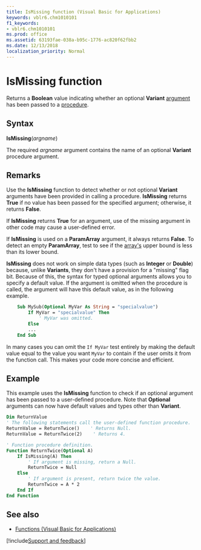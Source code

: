 ```yaml
---
title: IsMissing function (Visual Basic for Applications)
keywords: vblr6.chm1010101
f1_keywords:
- vblr6.chm1010101
ms.prod: office
ms.assetid: 63193fae-038a-b95c-1776-ac820f62fbb2
ms.date: 12/13/2018
localization_priority: Normal
---
```



# IsMissing function

Returns a **Boolean** value indicating whether an optional **Variant** [argument](../../Glossary/vbe-glossary.md#argument) has been passed to a [procedure](../../Glossary/vbe-glossary.md#procedure).

## Syntax

**IsMissing**(_argname_)

The required _argname_ argument contains the name of an optional **Variant** procedure argument.

## Remarks

Use the **IsMissing** function to detect whether or not optional **Variant** arguments have been provided in calling a procedure. **IsMissing** returns **True** if no value has been passed for the specified argument; otherwise, it returns **False**. 

If **IsMissing** returns **True** for an argument, use of the missing argument in other code may cause a user-defined error. 

If **IsMissing** is used on a **ParamArray** argument, it always returns **False**. To detect an empty **ParamArray**, test to see if the [array's](../../Glossary/vbe-glossary.md#array) upper bound is less than its lower bound.

**IsMissing** does not work on simple data types (such as **Integer** or **Double**) because, unlike **Variants**, they don't have a provision for a "missing" flag bit. Because of this, the syntax for typed optional arguments allows you to specify a default value. If the argument is omitted when the procedure is called, the argument will have this default value, as in the following example.

```vb
    Sub MySub(Optional MyVar As String = "specialvalue")
        If MyVar = "specialvalue" Then
            ' MyVar was omitted.
        Else
        ...
    End Sub
```

In many cases you can omit the `If MyVar` test entirely by making the default value equal to the value you want `MyVar` to contain if the user omits it from the function call. This makes your code more concise and efficient.

## Example

This example uses the **IsMissing** function to check if an optional argument has been passed to a user-defined procedure. Note that **Optional** arguments can now have default values and types other than **Variant**.


```vb
Dim ReturnValue
' The following statements call the user-defined function procedure.
ReturnValue = ReturnTwice()    ' Returns Null.
ReturnValue = ReturnTwice(2)    ' Returns 4.

' Function procedure definition.
Function ReturnTwice(Optional A)
    If IsMissing(A) Then
        ' If argument is missing, return a Null.
        ReturnTwice = Null
    Else
        ' If argument is present, return twice the value.
        ReturnTwice = A * 2
    End If
End Function
```


## See also

- [Functions (Visual Basic for Applications)](../functions-visual-basic-for-applications.md)

[!include[Support and feedback](~/includes/feedback-boilerplate.md)]
